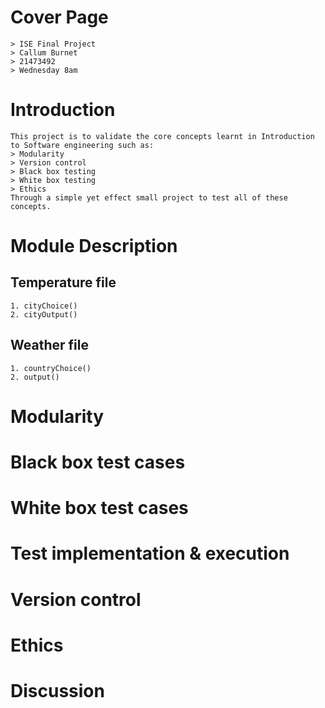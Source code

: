 # Cover Page
    > ISE Final Project
    > Callum Burnet
    > 21473492
    > Wednesday 8am
# Introduction
    This project is to validate the core concepts learnt in Introduction to Software engineering such as:
    > Modularity
    > Version control
    > Black box testing
    > White box testing
    > Ethics
    Through a simple yet effect small project to test all of these concepts.
# Module Description
## Temperature file
    1. cityChoice()
    2. cityOutput()
## Weather file
    1. countryChoice()
    2. output()
# Modularity
    
# Black box test cases
# White box test cases
# Test implementation & execution
# Version control
# Ethics
# Discussion
